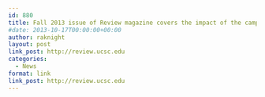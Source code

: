 ```yaml
---
id: 880
title: Fall 2013 issue of Review magazine covers the impact of the campaign.
#date: 2013-10-17T00:00:00+00:00
author: raknight
layout: post
link_post: http://review.ucsc.edu
categories:
  - News
format: link
link_post: http://review.ucsc.edu
---
```

